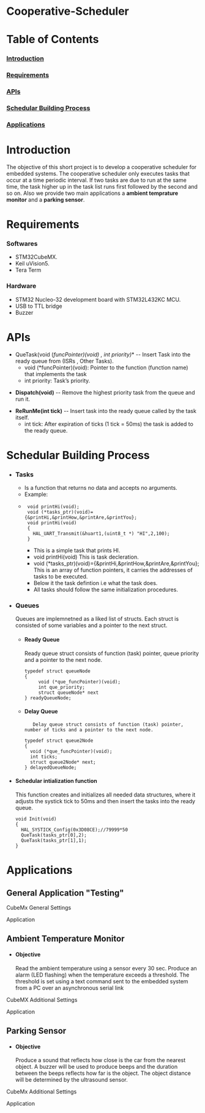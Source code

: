 # Cooperative-Scheduler
# Table of Contents 
### [Introduction](#introduction)
### [Requirements](#requirements)
### [APIs](#apis)
### [Schedular Building Process](#schedular-building-process) 
### [Applications](#applications)

# Introduction 
The objective of this short project is to develop a cooperative scheduler for embedded systems. The cooperative scheduler only executes tasks that occur at a time periodic interval. If two tasks are due to run at the same time, the task higher up in the task list runs first followed by the second and so on. Also we provide two main applications a **ambient temprature monitor** and a **parking sensor**.

# Requirements
  ### Softwares
  * STM32CubeMX.
  * Keil uVision5.
  * Tera Term
  ### Hardware
  * STM32 Nucleo-32 development board with STM32L432KC MCU.
  * USB to TTL bridge
  * Buzzer

# APIs
+  QueTask(void (*funcPointer)(void) , int priority)** -- Insert Task into the ready queue from (ISRs , Other Tasks). 
	  * void (*funcPointer)(void): Pointer to the function (function name) that implements the task
	  * int priority: Task’s priority.
- **Dispatch(void)** --  Remove the highest priority task from the queue and run it.
+ **ReRunMe(int tick)** -- Insert task into the ready queue called by the task itself.
  + int tick: After expiration of ticks (1 tick = 50ms) the task is added to the ready queue.

# Schedular Building Process
  + ### Tasks
       + Is a function that returns no data and accepts no arguments.
       - Example:
       -      void printHi(void);
              void (*tasks_ptr)(void)={&printHi,&printHow,&printAre,&printYou};
              void printHi(void)
              {
                HAL_UART_Transmit(&huart1,(uint8_t *) "HI",2,100);
              }
          + This is a simple task that prints HI. 
          + void printHi(void) This is task decleration.
          + void (*tasks_ptr)(void)={&printHi,&printHow,&printAre,&printYou}; This is an array of function pointers, it carries the addresses of tasks to be executed.
          + Below it the task defintion i.e what the task does.
          + All tasks should follow the same initialization procedures. 
  - ### Queues
     Queues are implemnetned as a liked list of structs. Each struct is consisted of some variables and a pointer to the next struct.
      - #### Ready Queue
		Ready queue struct consists of function (task) pointer, queue priority and a pointer to the next node.
		```
		typedef struct queueNode
		{
		     void (*que_funcPointer)(void);
		     int que_priority; 
		     struct queueNode* next
		} readyQueueNode;
		```		
     - #### Delay Queue
      	      Delay queue struct consists of function (task) pointer, number of ticks and a pointer to the next node.
	      ```
	      typedef struct queue2Node
		{
		    void (*que_funcPointer)(void);
		    int ticks; 
		    struct queue2Node* next;
		} delayedQueueNode;
		```
		
  - #### Schedular intialization function
 	This function creates and initializes all needed data structures, where it adjusts the systick tick to 50ms and then insert the tasks into the ready queue.
	```
	void Init(void)
	{      
	  HAL_SYSTICK_Config(0x3D08CE);//79999*50       
	  QueTask(tasks_ptr[0],2);
	  QueTask(tasks_ptr[1],1);
	}
	
# Applications
  ## General Application "Testing"
   CubeMx General Settings
    
   Application
  ## Ambient Temperature Monitor
  + #### Objective
    Read the ambient temperature using a sensor every 30 sec. Produce an alarm
    (LED flashing) when the temperature exceeds a threshold. The threshold is set using a text command sent to the
    embedded system from a PC over an asynchronous serial link
    
   CubeMX Additional Settings
   
   Application
   
  ## Parking Sensor
   + #### Objective
     Produce a sound that reflects how close is the car from the nearest object. A buzzer will be used
     to produce beeps and the duration between the beeps reflects how far is the object. The object distance will be
     determined by the ultrasound sensor.
  
   CubeMx Additional Settings
   
   Application
